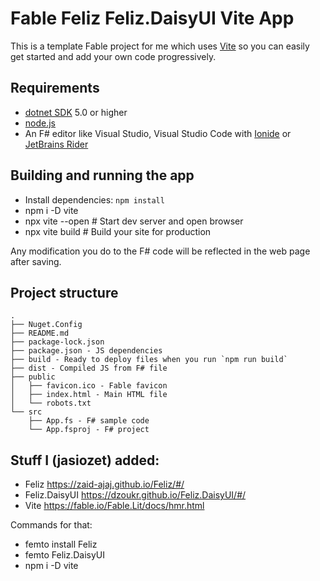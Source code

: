 # Fable Feliz Feliz.DaisyUI Vite App

This is a template Fable project for me which uses [Vite](https://fable.io/Fable.Lit/docs/hmr.html) so you can easily get started and add your own code progressively.


## Requirements

* [dotnet SDK](https://www.microsoft.com/net/download/core) 5.0 or higher
* [node.js](https://nodejs.org)
* An F# editor like Visual Studio, Visual Studio Code with [Ionide](http://ionide.io/) or [JetBrains Rider](https://www.jetbrains.com/rider/)


## Building and running the app

* Install dependencies: `npm install`
* npm i -D vite
* npx vite --open     # Start dev server and open browser
* npx vite build      # Build your site for production

Any modification you do to the F# code will be reflected in the web page after saving.

## Project structure

```
.
├── Nuget.Config
├── README.md
├── package-lock.json
├── package.json - JS dependencies
├── build - Ready to deploy files when you run `npm run build`
├── dist - Compiled JS from F# file
├── public
│   ├── favicon.ico - Fable favicon
│   ├── index.html - Main HTML file
│   └── robots.txt
└── src
    ├── App.fs - F# sample code
    └── App.fsproj - F# project
```

## Stuff I (jasiozet) added:
* Feliz https://zaid-ajaj.github.io/Feliz/#/
* Feliz.DaisyUI https://dzoukr.github.io/Feliz.DaisyUI/#/
* Vite https://fable.io/Fable.Lit/docs/hmr.html

Commands for that:
* femto install Feliz
* femto Feliz.DaisyUI
* npm i -D vite